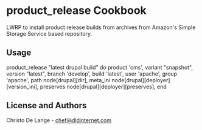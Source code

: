 product_release Cookbook
========================
LWRP to install product release builds from archives from Amazon's Simple Storage Service based repository.

Usage
-----
product_release "latest drupal build" do
    product      'cms',
    variant      "snapshot",
    version      "latest",
    branch       'develop',
    build        'latest',
    user         'apache',
    group        'apache',
    path         node[drupal][dir],
    meta_ini     node[drupal][deployer][version_ini],
    preserves    node[drupal][deployer][preserves],
end

License and Authors
-------------------
Christo De Lange - chef@dldinternet.com
